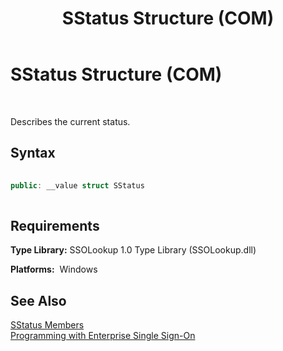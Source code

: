 ﻿---
title: SStatus Structure (COM)
TOCTitle: SStatus Structure (COM)
ms:assetid: af4f8b8a-f781-4e2a-9503-a0780daad873
ms:mtpsurl: https://msdn.microsoft.com/en-us/library/Aa705202(v=BTS.80)
ms:contentKeyID: 51530551
ms.date: 08/30/2017
mtps_version: v=BTS.80
---

# SStatus Structure (COM)

 

Describes the current status.

## Syntax

```C#
  
public: __value struct SStatus  
  
```

## Requirements

**Type Library:** SSOLookup 1.0 Type Library (SSOLookup.dll)

**Platforms:**  Windows

## See Also

[SStatus Members](sstatus-members.md)  
[Programming with Enterprise Single Sign-On](https://msdn.microsoft.com/library/aa704508\(v=bts.80\))


